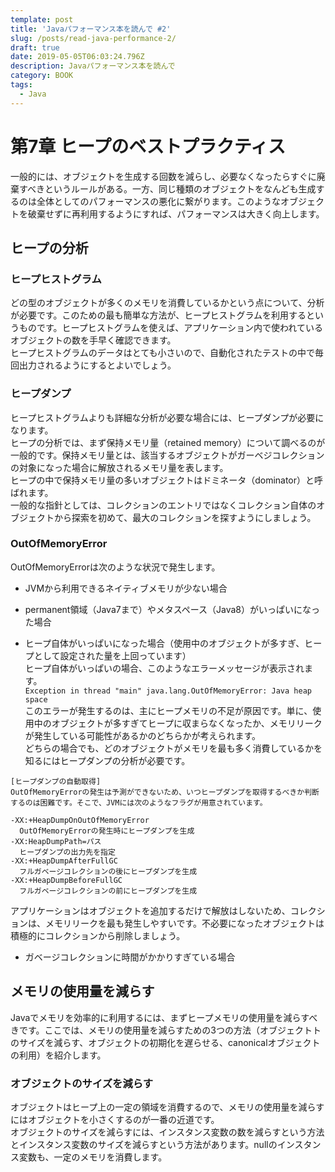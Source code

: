 ```yaml
---
template: post
title: 'Javaパフォーマンス本を読んで #2'
slug: /posts/read-java-performance-2/
draft: true
date: 2019-05-05T06:03:24.796Z
description: Javaパフォーマンス本を読んで
category: BOOK
tags:
  - Java
---
```

# 第7章 ヒープのベストプラクティス
一般的には、オブジェクトを生成する回数を減らし、必要なくなったらすぐに廃棄すべきというルールがある。一方、同じ種類のオブジェクトをなんども生成するのは全体としてのパフォーマンスの悪化に繋がります。このようなオブジェクトを破棄せずに再利用するようにすれば、パフォーマンスは大きく向上します。  

## ヒープの分析
### ヒープヒストグラム  
どの型のオブジェクトが多くのメモリを消費しているかという点について、分析が必要です。このための最も簡単な方法が、ヒープヒストグラムを利用するというものです。ヒープヒストグラムを使えば、アプリケーション内で使われているオブジェクトの数を手早く確認できます。  
ヒープヒストグラムのデータはとても小さいので、自動化されたテストの中で毎回出力されるようにするとよいでしょう。  

### ヒープダンプ
ヒープヒストグラムよりも詳細な分析が必要な場合には、ヒープダンプが必要になります。  
ヒープの分析では、まず保持メモリ量（retained memory）について調べるのが一般的です。保持メモリ量とは、該当するオブジェクトがガーベジコレクションの対象になった場合に解放されるメモリ量を表します。  
ヒープの中で保持メモリ量の多いオブジェクトはドミネータ（dominator）と呼ばれます。  
一般的な指針としては、コレクションのエントリではなくコレクション自体のオブジェクトから探索を初めて、最大のコレクションを探すようにしましょう。

### OutOfMemoryError
OutOfMemoryErrorは次のような状況で発生します。
- JVMから利用できるネイティブメモリが少ない場合  

- permanent領域（Java7まで）やメタスペース（Java8）がいっぱいになった場合  

- ヒープ自体がいっぱいになった場合（使用中のオブジェクトが多すぎ、ヒープとして設定された量を上回っています）  
ヒープ自体がいっぱいの場合、このようなエラーメッセージが表示されます。  
`Exception in thread "main" java.lang.OutOfMemoryError: Java heap space`  
このエラーが発生するのは、主にヒープメモリの不足が原因です。単に、使用中のオブジェクトが多すぎてヒープに収まらなくなったか、メモリリークが発生している可能性があるかのどちらかが考えられます。  
どちらの場合でも、どのオブジェクトがメモリを最も多く消費しているかを知るにはヒープダンプの分析が必要です。 

```
[ヒープダンプの自動取得] 
OutOfMemoryErrorの発生は予測ができないため、いつヒープダンプを取得するべきか判断するのは困難です。そこで、JVMには次のようなフラグが用意されています。  

-XX:+HeapDumpOnOutOfMemoryError  
  OutOfMemoryErrorの発生時にヒープダンプを生成
-XX:HeapDumpPath=パス
  ヒープダンプの出力先を指定
-XX:+HeapDumpAfterFullGC  
  フルガベージコレクションの後にヒープダンプを生成  
-XX:+HeapDumpBeforeFullGC  
  フルガベージコレクションの前にヒープダンプを生成  
```
アプリケーションはオブジェクトを追加するだけで解放はしないため、コレクションは、メモリリークを最も発生しやすいです。不必要になったオブジェクトは積極的にコレクションから削除しましょう。

- ガベージコレクションに時間がかかりすぎている場合 

## メモリの使用量を減らす
Javaでメモリを効率的に利用するには、まずヒープメモリの使用量を減らすべきです。ここでは、メモリの使用量を減らすための3つの方法（オブジェクトトのサイズを減らす、オブジェクトの初期化を遅らせる、canonicalオブジェクトの利用）を紹介します。

### オブジェクトのサイズを減らす
オブジェクトはヒープ上の一定の領域を消費するので、メモリの使用量を減らすにはオブジェクトを小さくするのが一番の近道です。  
オブジェクトのサイズを減らすには、インスタンス変数の数を減らすという方法とインスタンス変数のサイズを減らすという方法があります。nullのインスタンス変数も、一定のメモリを消費します。

